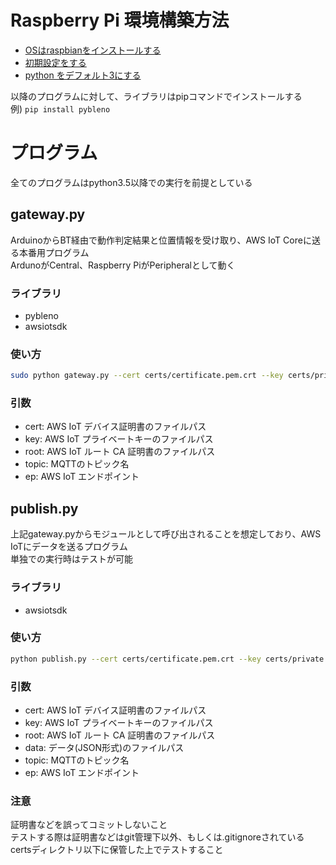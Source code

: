# Raspberry Pi 環境構築方法
- [OSはraspbianをインストールする](https://qiita.com/tksnkym/items/31a237e27cbc51790cdd)
- [初期設定をする](https://qiita.com/HeRo/items/c1c30d7267faeb304538)
- [python をデフォルト3にする](https://www.ingenious.jp/articles/howto/raspberry-pi-howto/python-3-change/)

以降のプログラムに対して、ライブラリはpipコマンドでインストールする  
例) `pip install pybleno` 

# プログラム
全てのプログラムはpython3.5以降での実行を前提としている
## gateway.py
ArduinoからBT経由で動作判定結果と位置情報を受け取り、AWS IoT Coreに送る本番用プログラム  
ArdunoがCentral、Raspberry PiがPeripheralとして動く  
### ライブラリ
- pybleno
- awsiotsdk
### 使い方
```bash
sudo python gateway.py --cert certs/certificate.pem.crt --key certs/private.pem.key --root certs/root.pem --topic test/testing --ep endpoint.iot.ap-northeast-1.amazonaws.com
```
### 引数
- cert: AWS IoT デバイス証明書のファイルパス
- key: AWS IoT プライベートキーのファイルパス
- root: AWS IoT ルート CA 証明書のファイルパス
- topic: MQTTのトピック名
- ep: AWS IoT エンドポイント

## publish.py
上記gateway.pyからモジュールとして呼び出されることを想定しており、AWS IoTにデータを送るプログラム  
単独での実行時はテストが可能
### ライブラリ
- awsiotsdk
### 使い方
```bash
python publish.py --cert certs/certificate.pem.crt --key certs/private.pem.key --root certs/root.pem --data sample.json  --topic test/testing --ep endpoint.iot.ap-northeast-1.amazonaws.com
```
### 引数
- cert: AWS IoT デバイス証明書のファイルパス
- key: AWS IoT プライベートキーのファイルパス
- root: AWS IoT ルート CA 証明書のファイルパス
- data: データ(JSON形式)のファイルパス
- topic: MQTTのトピック名
- ep: AWS IoT エンドポイント
### 注意
証明書などを誤ってコミットしないこと  
テストする際は証明書などはgit管理下以外、もしくは.gitignoreされているcertsディレクトリ以下に保管した上でテストすること
